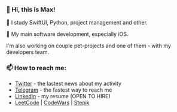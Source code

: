 ### 👋 Hi, this is Max!

🌱 I study SwiftUI, Python, project management and other.

👀 My main software development, especially iOS.

I'm also working on couple pet-projects and one of them - with my developers team.
### 📫 How to reach me:
- [Twitter](https://twitter.com/immmax_25) - the lastest news about my activity
- [Telegram](https://http://t.me/immmax) - the fastest way to reach me
- [LinkedIn](https://www.linkedin.com/in/maxim-datskiy) - my resume (OPEN TO HIRE)
- [LeetCode](https://leetcode.com/immmax/) | [CodeWars](https://www.codewars.com/users/immmax) | [Stepik](https://stepik.org/users/525951056)

<!---
immmax/immmax is a ✨ special ✨ repository because its `README.md` (this file) appears on your GitHub profile.
You can click the Preview link to take a look at your changes. 
--->

